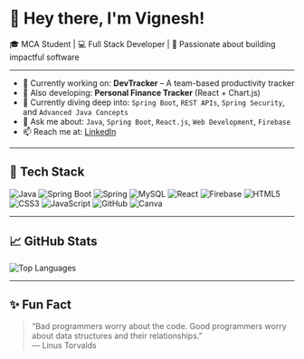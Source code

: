 # 👋 Hey there, I'm Vignesh!

🎓 MCA Student | 💻 Full Stack Developer | 🌱 Passionate about building impactful software

---

- 🔭 Currently working on: **DevTracker** – A team-based productivity tracker
- 🚧 Also developing: **Personal Finance Tracker** (React + Chart.js)
- 🌱 Currently diving deep into: `Spring Boot`, `REST APIs`, `Spring Security`, and `Advanced Java Concepts`
- 💬 Ask me about: `Java`, `Spring Boot`, `React.js`, `Web Development`, `Firebase`
- 📫 Reach me at: [LinkedIn](https://linkedin.com/in/vignesh-p-46153a302)

---

## 🚀 Tech Stack

![Java](https://img.shields.io/badge/Java-%23ED8B00.svg?style=for-the-badge&logo=java&logoColor=white)
![Spring Boot](https://img.shields.io/badge/SpringBoot-%236DB33F.svg?style=for-the-badge&logo=spring-boot&logoColor=white)
![Spring](https://img.shields.io/badge/Spring-%2346A046.svg?style=for-the-badge&logo=spring&logoColor=white)
![MySQL](https://img.shields.io/badge/MySQL-%234479A1.svg?style=for-the-badge&logo=mysql&logoColor=white)
![React](https://img.shields.io/badge/React-%2320232A.svg?style=for-the-badge&logo=react&logoColor=61DAFB)
![Firebase](https://img.shields.io/badge/Firebase-%23FFCA28.svg?style=for-the-badge&logo=firebase&logoColor=black)
![HTML5](https://img.shields.io/badge/HTML5-%23E34F26.svg?style=for-the-badge&logo=html5&logoColor=white)
![CSS3](https://img.shields.io/badge/CSS3-%231572B6.svg?style=for-the-badge&logo=css3&logoColor=white)
![JavaScript](https://img.shields.io/badge/JavaScript-%23F7DF1E.svg?style=for-the-badge&logo=javascript&logoColor=black)
![GitHub](https://img.shields.io/badge/GitHub-%23121011.svg?style=for-the-badge&logo=github&logoColor=white)
![Canva](https://img.shields.io/badge/Canva-%2300C4CC.svg?style=for-the-badge&logo=canva&logoColor=white)


---

## 📈 GitHub Stats

<!--![Vignesh's GitHub Stats](https://github-readme-stats.vercel.app/api?username=jarvis2754&show_icons=true&theme=radical)-->

![Top Languages](https://github-readme-stats.vercel.app/api/top-langs/?username=jarvis2754&layout=compact&theme=radical)

---

## ✨ Fun Fact
> “Bad programmers worry about the code. Good programmers worry about data structures and their relationships.”  
> — Linus Torvalds
